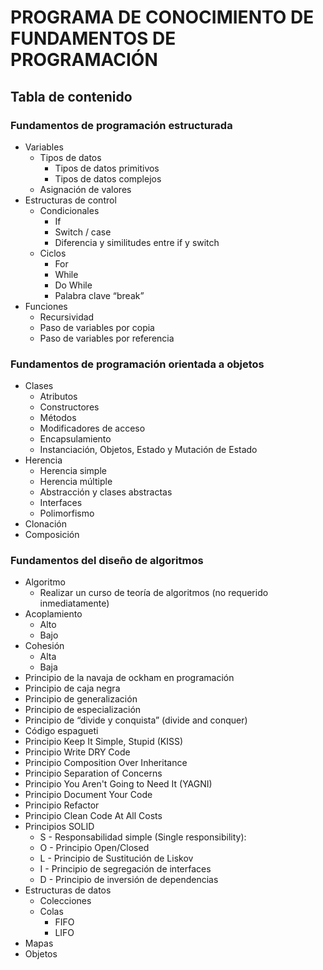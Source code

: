 # PROGRAMA DE CONOCIMIENTO DE FUNDAMENTOS DE PROGRAMACIÓN



## Tabla de contenido
### Fundamentos de programación estructurada
- Variables  
	- Tipos de datos  
		- Tipos de datos primitivos  
		- Tipos de datos complejos  
	- Asignación de valores  
- Estructuras de control  
	- Condicionales  
		- If  
		- Switch / case  
		- Diferencia y similitudes entre if y switch  
	- Ciclos  
		- For  
		- While  
		- Do While  
		- Palabra clave “break”  
- Funciones
	- Recursividad  
	- Paso de variables por copia  
	- Paso de variables por referencia

### Fundamentos de programación orientada a objetos
- Clases  
	- Atributos  
	- Constructores  
	- Métodos  
	- Modificadores de acceso  
	- Encapsulamiento  
	- Instanciación, Objetos, Estado y Mutación de Estado  
- Herencia  
	- Herencia simple  
	- Herencia múltiple  
	- Abstracción y clases abstractas  
	- Interfaces  
	- Polimorfismo  
- Clonación  
- Composición

### Fundamentos del diseño de algoritmos
- Algoritmo  
	- Realizar un curso de teoría de algoritmos (no requerido inmediatamente)  
- Acoplamiento  
	- Alto  
	- Bajo  
- Cohesión  
	- Alta  
	- Baja  
- Principio de la navaja de ockham en programación  
- Principio de caja negra  
- Principio de generalización  
- Principio de especialización  
- Principio de “divide y conquista” (divide and conquer)  
- Código espagueti  
- Principio Keep It Simple, Stupid (KISS)  
- Principio Write DRY Code  
- Principio Composition Over Inheritance  
- Principio Separation of Concerns  
- Principio You Aren't Going to Need It (YAGNI)  
- Principio Document Your Code
- Principio Refactor  
- Principio Clean Code At All Costs  
- Principios SOLID  
	- S - Responsabilidad simple (Single responsibility):  
	- O - Principio Open/Closed  
	- L - Principio de Sustitución de Liskov  
	- I - Principio de segregación de interfaces  
	- D - Principio de inversión de dependencias  
- Estructuras de datos  
	- Colecciones  
	- Colas  
		- FIFO  
		- LIFO  
- Mapas  
- Objetos
